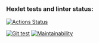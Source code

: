 ### Hexlet tests and linter status:
[![Actions Status](https://github.com/PavelKurzaev/frontend-project-lvl1/workflows/hexlet-check/badge.svg)](https://github.com/PavelKurzaev/frontend-project-lvl1/actions)

[![Git test](https://github.com/PavelKurzaev/frontend-project-lvl1/workflows/Git_Test/badge.svg)](https://github.com/PavelKurzaev/frontend-project-lvl1/actions)
[![Maintainability](https://api.codeclimate.com/v1/badges/a99a88d28ad37a79dbf6/maintainability)](https://codeclimate.com/github/PavelKurzaev/frontend-project-lvl1/maintainability)
